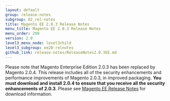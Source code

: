 ```yaml
---
layout: default
group: release-notes
subgroup: 02_rel-notes
title: Magento EE 2.0.3 Release Notes 
menu_title: Magento EE 2.0.3 Release Notes 
menu_order: 299
version: 2.0
level3_menu_node: level3child
level3_subgroup: ee20-relnotes
github_link: release-notes/ReleaseNotes2.0.3EE.md
---
```


Please note that Magento Enterprise Edition 2.0.3 has been replaced by Magento 2.0.4. This release includes all of the security enhancements and performance improvements of Magento 2.0.3, in improved packaging. **You must download and install 2.0.4 to ensure that you receive all the security enhancements of 2.0.3**. Please see  <a href="{{page.baseurl}}release-notes/ReleaseNotes2.0.4EE.html" target="_blank">Magento EE Release Notes</a> for download information. 
